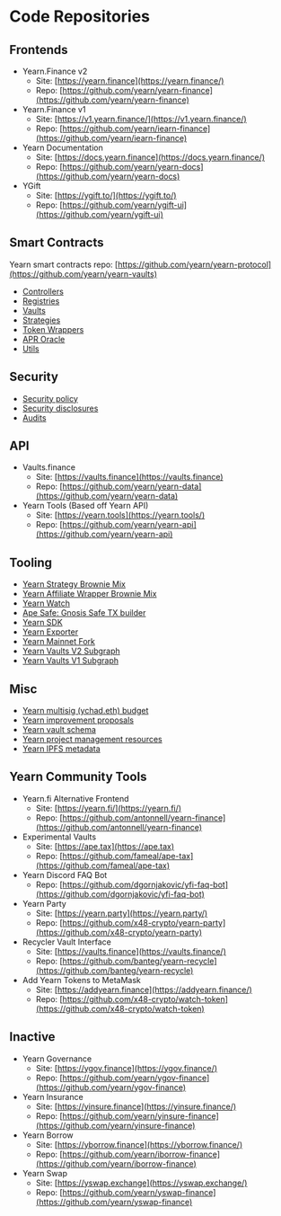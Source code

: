 # Code Repositories

## Frontends

- Yearn.Finance v2
  - Site: [https://yearn.finance](https://yearn.finance/)
  - Repo: [https://github.com/yearn/yearn-finance](https://github.com/yearn/yearn-finance)
- Yearn.Finance v1
  - Site: [https://v1.yearn.finance/](https://v1.yearn.finance/)
  - Repo: [https://github.com/yearn/iearn-finance](https://github.com/yearn/iearn-finance)
- Yearn Documentation
  - Site: [https://docs.yearn.finance](https://docs.yearn.finance/)
  - Repo: [https://github.com/yearn/yearn-docs](https://github.com/yearn/yearn-docs)
- YGift
  - Site: [https://ygift.to/](https://ygift.to/)
  - Repo: [https://github.com/yearn/ygift-ui](https://github.com/yearn/ygift-ui)

## Smart Contracts

Yearn smart contracts repo: [https://github.com/yearn/yearn-protocol](https://github.com/yearn/yearn-vaults)

- [Controllers](https://github.com/yearn/yearn-protocol/tree/develop/contracts/controllers)
- [Registries](https://github.com/yearn/yearn-protocol/tree/develop/contracts/registries)
- [Vaults](https://github.com/yearn/yearn-protocol/tree/develop/contracts/vaults)
- [Strategies](https://github.com/yearn/brownie-strategy-mix)
- [Token Wrappers](https://github.com/yearn/brownie-wrapper-mix)
- [APR Oracle](https://github.com/yearn/apr-oracle/tree/master/contracts)
- [Utils](https://github.com/yearn/yearn-protocol/tree/develop/contracts/utils)

## Security

- [Security policy](https://github.com/yearn/yearn-protocol/blob/develop/SECURITY.md)
- [Security disclosures](https://github.com/yearn/yearn-security/tree/master/disclosures)
- [Audits](https://github.com/yearn/yearn-security/tree/master/audits)

## API
- Vaults.finance
  - Site: [https://vaults.finance](https://vaults.finance)
  - Repo: [https://github.com/yearn/yearn-data](https://github.com/yearn/yearn-data)
- Yearn Tools \(Based off Yearn API\)
  - Site: [https://yearn.tools](https://yearn.tools/)
  - Repo: [https://github.com/yearn/yearn-api](https://github.com/yearn/yearn-api)

## Tooling

- [Yearn Strategy Brownie Mix](https://github.com/yearn/brownie-strategy-mix)
- [Yearn Affiliate Wrapper Brownie Mix](https://github.com/yearn/brownie-wrapper-mix)
- [Yearn Watch](https://github.com/yearn/yearn-watch)
- [Ape Safe: Gnosis Safe TX builder](https://github.com/banteg/ape-safe)
- [Yearn SDK](https://github.com/yearn/yearn-sdk)
- [Yearn Exporter](https://github.com/yearn/yearn-exporter)
- [Yearn Mainnet Fork](https://github.com/yearn/yearn-mainnet-fork)
- [Yearn Vaults V2 Subgraph](https://github.com/yearn/yearn-vaults-v2-subgraph)
- [Yearn Vaults V1 Subgraph](https://github.com/yearn/yearn-subgraph)

## Misc

- [Yearn multisig \(ychad.eth\) budget](https://github.com/yearn/ychad-audit)
- [Yearn improvement proposals](https://github.com/yearn/YIPS)
- [Yearn vault schema](https://github.com/sambacha/yearn-vault-schema)
- [Yearn project management resources](https://github.com/yearn/yearn-pm)
- [Yearn IPFS metadata](https://github.com/yearn/yearn-meta)

## Yearn Community Tools

- Yearn.fi Alternative Frontend
  - Site: [https://yearn.fi/](https://yearn.fi/)
  - Repo: [https://github.com/antonnell/yearn-finance](https://github.com/antonnell/yearn-finance)
- Experimental Vaults
  - Site: [https://ape.tax](https://ape.tax)
  - Repo: [https://github.com/fameal/ape-tax](https://github.com/fameal/ape-tax)
- Yearn Discord FAQ Bot
  - Repo: [https://github.com/dgornjakovic/yfi-faq-bot](https://github.com/dgornjakovic/yfi-faq-bot)
- Yearn Party
  - Site: [https://yearn.party](https://yearn.party/)
  - Repo: [https://github.com/x48-crypto/yearn-party](https://github.com/x48-crypto/yearn-party)
- Recycler Vault Interface
  - Site: [https://vaults.finance](https://vaults.finance/)
  - Repo: [https://github.com/banteg/yearn-recycle](https://github.com/banteg/yearn-recycle)
- Add Yearn Tokens to MetaMask
  - Site: [https://addyearn.finance](https://addyearn.finance/)
  - Repo: [https://github.com/x48-crypto/watch-token](https://github.com/x48-crypto/watch-token)


## Inactive
- Yearn Governance
  - Site: [https://ygov.finance](https://ygov.finance/)
  - Repo: [https://github.com/yearn/ygov-finance](https://github.com/yearn/ygov-finance)
- Yearn Insurance
  - Site: [https://yinsure.finance](https://yinsure.finance/)
  - Repo: [https://github.com/yearn/yinsure-finance](https://github.com/yearn/yinsure-finance)
- Yearn Borrow
  - Site: [https://yborrow.finance](https://yborrow.finance/)
  - Repo: [https://github.com/yearn/iborrow-finance](https://github.com/yearn/iborrow-finance)
- Yearn Swap
  - Site: [https://yswap.exchange](https://yswap.exchange/)
  - Repo: [https://github.com/yearn/yswap-finance](https://github.com/yearn/yswap-finance)